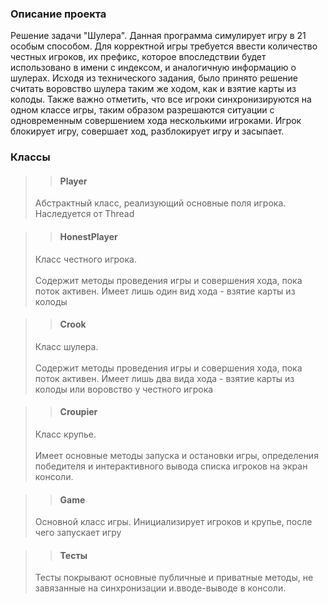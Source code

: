 ### Описание проекта
Решение задачи "Шулера". Данная программа симулирует игру в 21 особым способом.
Для корректной игры требуется ввести количество честных игроков, их префикс,
которое впоследствии будет использовано в имени с индексом, и аналогичную информацию о шулерах.
Исходя из технического задания, было принято решение считать воровство шулера таким же ходом,
как и взятие карты из колоды. Также важно отметить, что все игроки синхронизируются на одном
классе игры, таким образом разрешаются ситуации с одновременным совершением хода несколькими 
игроками. Игрок блокирует игру, совершает ход, разблокирует игру и засыпает. 


### Классы
>> #### Player
> Абстрактный класс, реализующий основные поля игрока. Наследуется от Thread

>> #### HonestPlayer
> Класс честного игрока. <br><br>
> Содержит методы проведения игры и совершения хода, пока поток активен.
> Имеет лишь один вид хода - взятие карты из колоды

>> #### Crook
> Класс шулера. <br><br>
> Содержит методы проведения игры и совершения хода, пока поток активен.
> Имеет лишь два вида хода - взятие карты из колоды или воровство у честного игрока

>> #### Croupier
> Класс крупье. <br><br>
> Имеет основные методы запуска и остановки игры, определения победителя и интерактивного 
> вывода списка игроков на экран консоли.

>> #### Game
> Основной класс игры.
> Инициализирует игроков и крупье, после чего запускает игру

>> #### Тесты
> Тесты покрывают основные публичные и приватные методы, не завязанные на
> синхронизации и.вводе-выводе в консоли.
